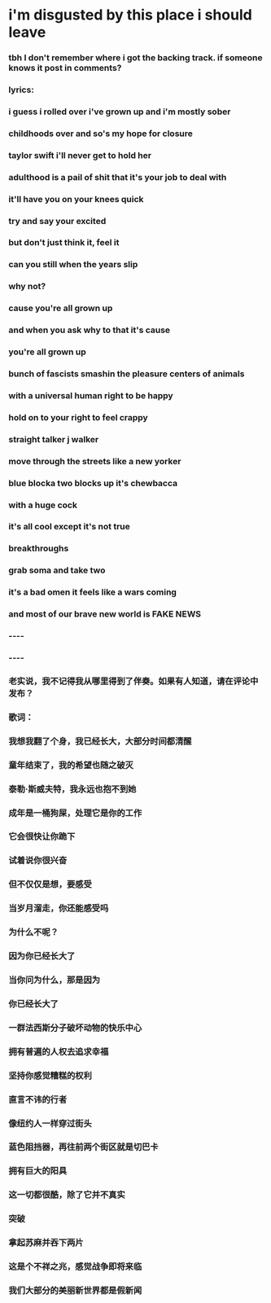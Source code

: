 # i'm disgusted by this place i should leave



### tbh I don't remember where i got the backing track. if someone knows it post in comments?
### 
### lyrics:
### 
### i guess i rolled over i've grown up and i'm mostly sober
### childhoods over and so's my hope for closure
### taylor swift i'll never get to hold her
### adulthood is a pail of shit that it's your job to deal with
### 
### it'll have you on your knees quick
### try and say your excited
### but don't just think it, feel it
### can you still when the years slip
### 
### why not?
### cause you're all grown up
### and when you ask why to that it's cause
### you're all grown up
### 
### bunch of fascists smashin the pleasure centers of animals
### with a universal human right to be happy
### hold on to your right to feel crappy
### 
### straight talker j walker
### move through the streets like a new yorker
### blue blocka two blocks up it's chewbacca
### with a huge cock
### it's all cool except it's not true
### breakthroughs
### grab soma and take two
### it's a bad omen it feels like a wars coming
### and most of our brave new world is FAKE NEWS
### 
### 
### 
### ----
### ----
### 
### 
### 老实说，我不记得我从哪里得到了伴奏。如果有人知道，请在评论中发布？
### 
### 歌词：
### 
### 我想我翻了个身，我已经长大，大部分时间都清醒
### 童年结束了，我的希望也随之破灭
### 泰勒·斯威夫特，我永远也抱不到她
### 成年是一桶狗屎，处理它是你的工作
### 
### 它会很快让你跪下
### 试着说你很兴奋
### 但不仅仅是想，要感受
### 当岁月溜走，你还能感受吗
### 
### 为什么不呢？
### 因为你已经长大了
### 当你问为什么，那是因为
### 你已经长大了
### 
### 一群法西斯分子破坏动物的快乐中心
### 拥有普遍的人权去追求幸福
### 坚持你感觉糟糕的权利
### 
### 直言不讳的行者
### 像纽约人一样穿过街头
### 蓝色阻挡器，再往前两个街区就是切巴卡
### 拥有巨大的阳具
### 这一切都很酷，除了它并不真实
### 突破
### 拿起苏麻并吞下两片
### 这是个不祥之兆，感觉战争即将来临
### 我们大部分的美丽新世界都是假新闻

